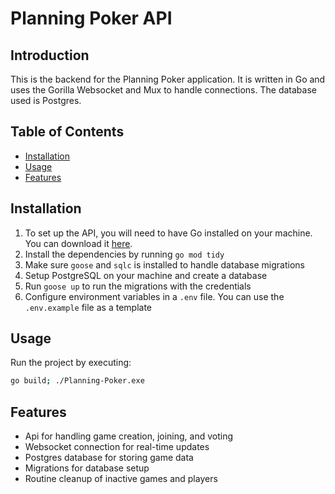 # Planning Poker API

## Introduction
This is the backend for the Planning Poker application. It is written in Go and uses the Gorilla Websocket and Mux to handle connections. The database used is Postgres.

## Table of Contents
- [Installation](#installation)
- [Usage](#usage)
- [Features](#features)


## Installation
1. To set up the API, you will need to have Go installed on your machine. You can download it [here](https://golang.org/dl/).
2. Install the dependencies by running `go mod tidy`
3. Make sure `goose` and `sqlc` is installed to handle database migrations
3. Setup PostgreSQL on your machine and create a database
4. Run `goose up` to run the migrations with the credentials
5. Configure environment variables in a `.env` file. You can use the `.env.example` file as a template

## Usage
Run the project by executing:
```bash
go build; ./Planning-Poker.exe
```

## Features
- Api for handling game creation, joining, and voting
- Websocket connection for real-time updates
- Postgres database for storing game data
- Migrations for database setup
- Routine cleanup of inactive games and players
